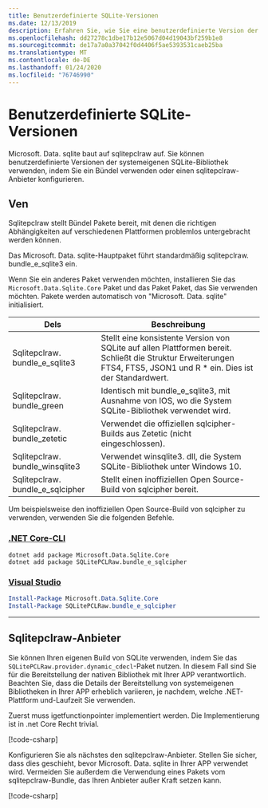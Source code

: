 ```yaml
---
title: Benutzerdefinierte SQLite-Versionen
ms.date: 12/13/2019
description: Erfahren Sie, wie Sie eine benutzerdefinierte Version der systemeigenen SQLite-Bibliothek verwenden.
ms.openlocfilehash: dd27278c1dbe17b12e5067d04d19043bf259b1e8
ms.sourcegitcommit: de17a7a0a37042f0d4406f5ae5393531caeb25ba
ms.translationtype: MT
ms.contentlocale: de-DE
ms.lasthandoff: 01/24/2020
ms.locfileid: "76746990"
---
```

# <a name="custom-sqlite-versions"></a>Benutzerdefinierte SQLite-Versionen

Microsoft. Data. sqlite baut auf sqlitepclraw auf. Sie können benutzerdefinierte Versionen der systemeigenen SQLite-Bibliothek verwenden, indem Sie ein Bündel verwenden oder einen sqlitepclraw-Anbieter konfigurieren.

## <a name="bundles"></a>Ven

Sqlitepclraw stellt Bündel Pakete bereit, mit denen die richtigen Abhängigkeiten auf verschiedenen Plattformen problemlos untergebracht werden können.

Das Microsoft. Data. sqlite-Hauptpaket führt standardmäßig sqlitepclraw. bundle_e_sqlite3 ein.

Wenn Sie ein anderes Paket verwenden möchten, installieren Sie das `Microsoft.Data.Sqlite.Core` Paket und das Paket Paket, das Sie verwenden möchten. Pakete werden automatisch von "Microsoft. Data. sqlite" initialisiert.

| Dels | Beschreibung |
| --- | --- |
| Sqlitepclraw. bundle_e_sqlite3 | Stellt eine konsistente Version von SQLite auf allen Plattformen bereit. Schließt die Struktur Erweiterungen FTS4, FTS5, JSON1 und R * ein. Dies ist der Standardwert. |
| Sqlitepclraw. bundle_green | Identisch mit bundle_e_sqlite3, mit Ausnahme von IOS, wo die System SQLite-Bibliothek verwendet wird. |
| Sqlitepclraw. bundle_zetetic | Verwendet die offiziellen sqlcipher-Builds aus Zetetic (nicht eingeschlossen). |
| Sqlitepclraw. bundle_winsqlite3 | Verwendet winsqlite3. dll, die System SQLite-Bibliothek unter Windows 10. |
| Sqlitepclraw. bundle_e_sqlcipher | Stellt einen inoffiziellen Open Source-Build von sqlcipher bereit. |

Um beispielsweise den inoffiziellen Open Source-Build von sqlcipher zu verwenden, verwenden Sie die folgenden Befehle.

### <a name="net-core-clitabnetcore-cli"></a>[.NET Core-CLI](#tab/netcore-cli)

```dotnetcli
dotnet add package Microsoft.Data.Sqlite.Core
dotnet add package SQLitePCLRaw.bundle_e_sqlcipher
```

### <a name="visual-studiotabvisual-studio"></a>[Visual Studio](#tab/visual-studio)

``` PowerShell
Install-Package Microsoft.Data.Sqlite.Core
Install-Package SQLitePCLRaw.bundle_e_sqlcipher
```

---

## <a name="sqlitepclraw-providers"></a>Sqlitepclraw-Anbieter

Sie können Ihren eigenen Build von SQLite verwenden, indem Sie das `SQLitePCLRaw.provider.dynamic_cdecl`-Paket nutzen. In diesem Fall sind Sie für die Bereitstellung der nativen Bibliothek mit Ihrer APP verantwortlich. Beachten Sie, dass die Details der Bereitstellung von systemeigenen Bibliotheken in Ihrer APP erheblich variieren, je nachdem, welche .NET-Plattform und-Laufzeit Sie verwenden.

Zuerst muss igetfunctionpointer implementiert werden. Die Implementierung ist in .net Core Recht trivial.

[!code-csharp[](../../../../samples/snippets/standard/data/sqlite/SystemLibrarySample/Program.cs?name=snippet_NativeLibraryAdapter)]

Konfigurieren Sie als nächstes den sqlitepclraw-Anbieter. Stellen Sie sicher, dass dies geschieht, bevor Microsoft. Data. sqlite in Ihrer APP verwendet wird. Vermeiden Sie außerdem die Verwendung eines Pakets vom sqlitepclraw-Bundle, das Ihren Anbieter außer Kraft setzen kann.

[!code-csharp[](../../../../samples/snippets/standard/data/sqlite/SystemLibrarySample/Program.cs?name=snippet_SetProvider)]
